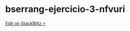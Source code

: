 # bserrang-ejercicio-3-nfvuri

[Edit on StackBlitz ⚡️](https://stackblitz.com/edit/bserrang-ejercicio-3-nfvuri)
